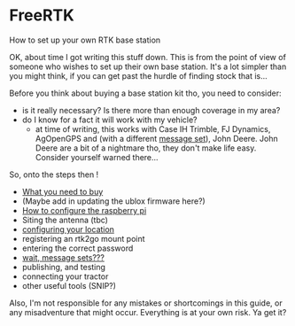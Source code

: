 # FreeRTK
How to set up your own RTK base station

OK, about time I got writing this stuff down. This is from the point of view of someone who wishes to set up their own base station. It's a lot simpler than you might think, if you can get past the hurdle of finding stock that is...

Before you think about buying a base station kit tho, you need to consider:
- is it really necessary? Is there more than enough coverage in my area?
- do I know for a fact it will work with my vehicle?
  - at time of writing, this works with Case IH Trimble, FJ Dynamics, AgOpenGPS and (with a different [message set](messagesets.md)), John Deere. John Deere are a bit of a nightmare tho, they don't make life easy. Consider yourself warned there...

So, onto the steps then !

- [What you need to buy](WhatToBuy.md)
- (Maybe add in updating the ublox firmware here?)
- [How to configure the raspberry pi](PiConfiguration.md)
- Siting the antenna (tbc)
- [configuring your location](ConfigLocation.md)
- registering an rtk2go mount point
- entering the correct password
- [wait, message sets???](messagesets.md)
- publishing, and testing
- connecting your tractor
- other useful tools (SNIP?)

Also, I'm not responsible for any mistakes or shortcomings in this guide, or any misadventure that might occur. Everything is at your own risk. Ya get it?

